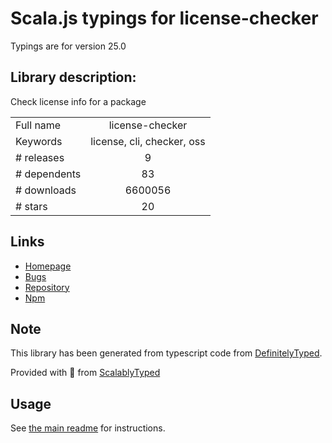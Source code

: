 
# Scala.js typings for license-checker

Typings are for version 25.0

## Library description:
Check license info for a package

|                    |                 |
| ------------------ | :-------------: |
| Full name          | license-checker |
| Keywords           | license, cli, checker, oss |
| # releases         | 9 |
| # dependents       | 83 |
| # downloads        | 6600056 |
| # stars            | 20 |

## Links
- [Homepage](https://github.com/davglass/license-checker#readme)
- [Bugs](http://github.com/davglass/license-checker/issues)
- [Repository](https://github.com/davglass/license-checker)
- [Npm](https://www.npmjs.com/package/license-checker)
    


## Note
This library has been generated from typescript code from [DefinitelyTyped](https://definitelytyped.org).

Provided with :purple_heart: from [ScalablyTyped](https://github.com/oyvindberg/ScalablyTyped)

## Usage
See [the main readme](../../readme.md) for instructions.


